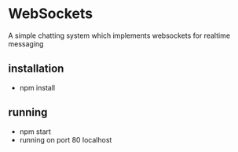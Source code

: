 # WebSockets

A simple chatting system which implements websockets for realtime messaging

## installation

- npm install

## running

- npm start
- running on port 80 localhost
